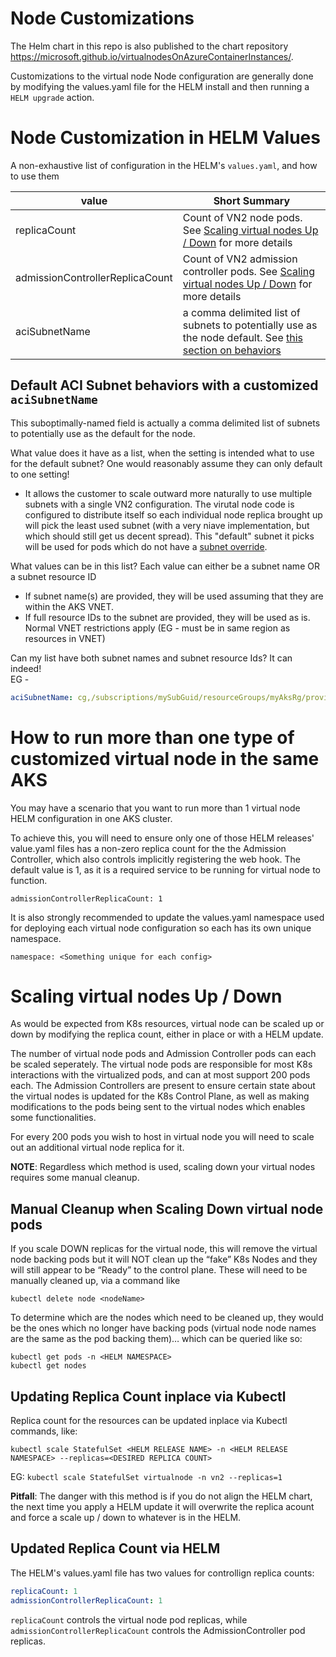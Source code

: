
# Node Customizations
The Helm chart in this repo is also published to the chart repository https://microsoft.github.io/virtualnodesOnAzureContainerInstances/.

Customizations to the virtual node Node configuration are generally done by modifying the values.yaml file for the HELM install and then running a `HELM upgrade` action. 

# Node Customization in HELM Values
A non-exhaustive list of configuration in the HELM's `values.yaml`, and how to use them

| value | Short Summary |
| -- | -- | 
| replicaCount | Count of VN2 node pods. See [Scaling virtual nodes Up / Down](#updated-replica-count-via-helm) for more details |
| admissionControllerReplicaCount | Count of VN2 admission controller pods. See [Scaling virtual nodes Up / Down](#updated-replica-count-via-helm) for more details |
| aciSubnetName | a comma delimited list of subnets to potentially use as the node default. See [this section on behaviors](#default-aci-subnet-behaviors-with-a-customized-acisubnetname) |

## Default ACI Subnet behaviors with a customized `aciSubnetName`
This suboptimally-named field is actually a comma delimited list of subnets to potentially use as the default for the node. 

What value does it have as a list, when the setting is intended what to use for the default subnet? One would reasonably assume they can only default to one setting!
- It allows the customer to scale outward more naturally to use multiple subnets with a single VN2 configuration. The virutal node code is configured to distribute itself so each individual node replica brought up will pick the least used subnet (with a very niave implementation, but which should still get us decent spread). This "default" subnet it picks will be used for pods which do not have a [subnet override](/Docs/PodCustomizations.md#using-virtual-nodes-with-multiple-subnets).

What values can be in this list? Each value can either be a subnet name OR a subnet resource ID
- If subnet name(s) are provided, they will be used assuming that they are within the AKS VNET. 
- If full resource IDs to the subnet are provided, they will be used as is. 
Normal VNET restrictions apply (EG - must be in same region as resources in VNET)

Can my list have both subnet names and subnet resource Ids? It can indeed!  
EG - 
``` yaml 
aciSubnetName: cg,/subscriptions/mySubGuid/resourceGroups/myAksRg/providers/Microsoft.Network/virtualNetworks/aks-vnet-25784907/subnets/cg,/subscriptions/mySubGuid/resourceGroups/myAksRg/providers/Microsoft.Network/virtualNetworks/adifferentvnet/subnets/adifferentsubnet
```

# How to run more than one type of customized virtual node in the same AKS
You may have a scenario that you want to run more than 1 virtual node HELM configuration in one AKS cluster. 

To achieve this, you will need to ensure only one of those HELM releases' value.yaml files has a non-zero replica count for the the Admission Controller, which also controls implicitly registering the web hook. The default value is 1, as it is a required service to be running for virtual node to function. 
```
admissionControllerReplicaCount: 1
```

It is also strongly recommended to update the values.yaml namespace used for deploying each virtual node configuration so each has its own unique namespace.
```
namespace: <Something unique for each config>
```

# Scaling virtual nodes Up / Down
As would be expected from K8s resources, virtual node can be scaled up or down by modifying the replica count, either in place or with a HELM update. 

The number of virtual node pods and Admission Controller pods can each be scaled seperately. The virtual node pods are responsible for most K8s interactions with the virtualized pods, and can at most support 200 pods each. The Admission Controllers are present to ensure certain state about the virtual nodes is updated for the K8s Control Plane, as well as making modifications to the pods being sent to the virtual nodes which enables some functionalities. 

For every 200 pods you wish to host in virtual node you will need to scale out an additional virtual node replica for it. 

**NOTE**: Regardless which method is used, scaling down your virtual nodes requires some manual cleanup. 

## Manual Cleanup when Scaling Down virtual node pods
If you scale DOWN replicas for the virtual node, this will remove the virtual node backing pods but it will NOT clean up the “fake” K8s Nodes and they will still appear to be “Ready” to the control plane. These will need to be manually cleaned up, via a command like 
```
kubectl delete node <nodeName>
```
To determine which are the nodes which need to be cleaned up, they would be the ones which no longer have backing pods (virtual node node names are the same as the pod backing them)… which can be queried like so: 
```
kubectl get pods -n <HELM NAMESPACE>
kubectl get nodes
```

## Updating Replica Count inplace via Kubectl
Replica count for the resources can be updated inplace via Kubectl commands, like: 
   
    kubectl scale StatefulSet <HELM RELEASE NAME> -n <HELM RELEASE NAMESPACE> --replicas=<DESIRED REPLICA COUNT>

EG: `kubectl scale StatefulSet virtualnode -n vn2 --replicas=1`

**Pitfall**: The danger with this method is if you do not align the HELM chart, the next time you apply a HELM update it will overwrite the replica acount and force a scale up / down to whatever is in the HELM. 

## Updated Replica Count via HELM
The HELM's values.yaml file has two values for controllign replica counts: 
``` yaml
replicaCount: 1
admissionControllerReplicaCount: 1 
```

`replicaCount` controls the virtual node pod replicas, while `admissionControllerReplicaCount` controls the AdmissionController pod replicas. 